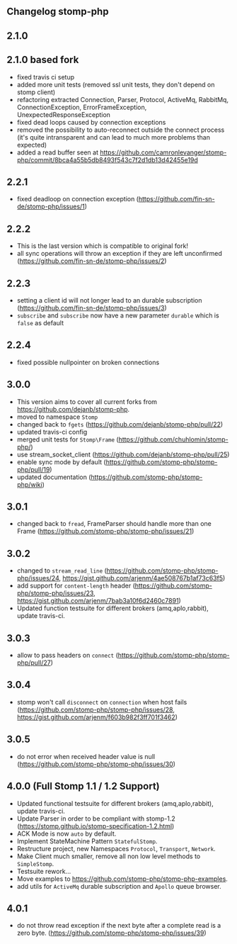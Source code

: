 Changelog stomp-php
-------------------

2.1.0
-----

2.1.0 based fork
----------------

- fixed travis ci setup
- added more unit tests (removed ssl unit tests, they don't depend on stomp client)
- refactoring extracted Connection, Parser, Protocol, ActiveMq, RabbitMq, ConnectionException, ErrorFrameException, UnexpectedResponseException
- fixed dead loops caused by connection exceptions
- removed the possibility to auto-reconnect outside the connect process (it's quite intransparent and can lead to much more problems than expected)
- added a read buffer seen at https://github.com/camronlevanger/stomp-php/commit/8bca4a55b5db8493f543c7f2d1db13d42455e19d

2.2.1
-----

- fixed deadloop on connection exception (https://github.com/fin-sn-de/stomp-php/issues/1)

2.2.2
-----
- This is the last version which is compatible to original fork!
- all sync operations will throw an exception if they are left unconfirmed (https://github.com/fin-sn-de/stomp-php/issues/2)

2.2.3
-----
- setting a client id will not longer lead to an durable subscription (https://github.com/fin-sn-de/stomp-php/issues/3)
- `subscribe` and `subscribe` now have a new parameter `durable` which is `false` as default

2.2.4
-----
- fixed possible nullpointer on broken connections

3.0.0
-----
- This version aims to cover all current forks from https://github.com/dejanb/stomp-php.
- moved to namespace `Stomp`
- changed back to `fgets` (https://github.com/dejanb/stomp-php/pull/22)
- updated travis-ci config
- merged unit tests for `Stomp\Frame` (https://github.com/chuhlomin/stomp-php/)
- use stream_socket_client (https://github.com/dejanb/stomp-php/pull/25)
- enable sync mode by default (https://github.com/stomp-php/stomp-php/pull/19)
- updated documentation (https://github.com/stomp-php/stomp-php/wiki)

3.0.1
-----
- changed back to `fread`, FrameParser should handle more than one Frame (https://github.com/stomp-php/stomp-php/issues/21)
 
3.0.2
-----
- changed to `stream_read_line` (https://github.com/stomp-php/stomp-php/issues/24, https://gist.github.com/arjenm/4ae508767b1af73c63f5)
- add support for `content-length` header (https://github.com/stomp-php/stomp-php/issues/23, https://gist.github.com/arjenm/7bab3a10f6d2460c7891)
- Updated function testsuite for different brokers (amq,aplo,rabbit), update travis-ci.

3.0.3
-----
 - allow to pass headers on `connect` (https://github.com/stomp-php/stomp-php/pull/27)

3.0.4
-----
 - stomp won't call `disconnect` on `connection` when host fails (https://github.com/stomp-php/stomp-php/issues/28, https://gist.github.com/arjenm/f603b982f3ff701f3462)
 
3.0.5
-----
 - do not error when received header value is null (https://github.com/stomp-php/stomp-php/issues/30)

4.0.0 (Full Stomp 1.1 / 1.2 Support)
------------------------------------

- Updated functional testsuite for different brokers (amq,aplo,rabbit), update travis-ci.
- Update Parser in order to be compliant with stomp-1.2 (https://stomp.github.io/stomp-specification-1.2.html)
- ACK Mode is now `auto` by default. 
- Implement StateMachine Pattern `StatefulStomp`.
- Restructure project, new Namespaces `Protocol`, `Transport`, `Network`.
- Make Client much smaller, remove all non low level methods to `SimpleStomp`.
- Testsuite rework...
- Move examples to https://github.com/stomp-php/stomp-php-examples.
- add utils for `ActiveMq` durable subscription and `Apollo` queue browser.

4.0.1
-----
- do not throw read exception if the next byte after a complete read is a zero byte. (https://github.com/stomp-php/stomp-php/issues/39)